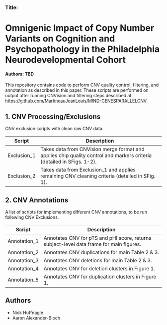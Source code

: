 ### Title:
# Omnigenic Impact of Copy Number Variants on Cognition and Psychopathology in the Philadelphia Neurodevelopmental Cohort

#### Authors: TBD

This repository contains code to perform CNV quality control, filtering, and annotation as described in this paper. These scripts are performed on output after running CNVision and filtering steps described at: https://github.com/MartineauJeanLouis/MIND-GENESPARALLELCNV

## 1. CNV Processing/Exclusions

CNV exclusion scripts with clean raw CNV data.

| Script | Description |
| --- | --- |
| Exclusion_1 | Takes data from CNVision merge format and applies chip quality control and markers criteria (detailed in SFigs. 1-2).|
| Exclusion_2 | Takes data from Exclusion_1 and applies remaining CNV cleaning criteria (detailed in SFig. 1).|
  
## 2. CNV Annotations

A list of scripts for implementing different CNV annotations, to be run following CNV Exclusions.

| Script | Description |
| --- | --- |
| Annotation_1 | Annotates CNV for pTS and pHI score, returns subject-level data frame for main figures. |
| Annotation_2 | Annotates CNV duplications for main Table 2 & 3. |
| Annotation_3 | Annotates CNV deletions for main Table 2 & 3. |
| Annotation_4 | Annotates CNV for deletion clusters in Figure 1. |
| Annotation_5 | Annotates CNV for duplication clusters in Figure 1. |

## Authors

* Nick Huffnagle
* Aaron Alexander-Bloch
